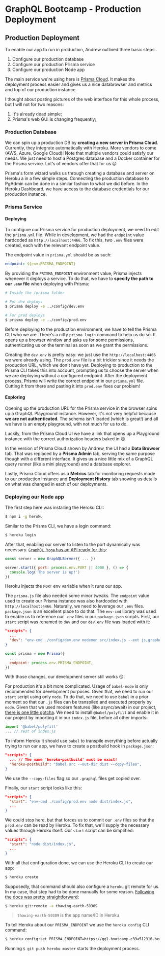 # GraphQL Bootcamp - Production Deployment


## Production Deployment

To enable our app to run in production, Andrew outlined three basic steps:

1. Configure our production database
1. Configure our production Prisma service
1. Configure our production Node app

The main service we're using here is [Prisma Cloud](https://www.prisma.io/cloud). It makes the deployment process easier and gives us a nice databrowser and metrics and top of our production instance.

I thought about posting pictures of the web interface for this whole process, but I will not for two reasons:

1. It's already dead simple;
1. Prisma's web GUI is changing frequently;

### Production Database

We can spin up a production DB by **creating a new server in Prisma Cloud**. Currently, they integrate automatically with Heroku. More vendors to come (AWS, Azure, Google Cloud)! Note that multiple vendors could satisfy our needs. We just need to host a Postgres database and a Docker container for the Prisma service. Lot's of vendors offer that for us 😉

Prisma's form wizard walks us through creating a database and server on Heroku a in a few simple steps. Connecting the production database to PgAdmin can be done in a similar fashion to what we did before. In the Heroku Dashboard, we have access to the database credentials for our production instance.

### Prisma Service

#### Deploying

To configure our Prisma service for production deployment, we need to edit the `prisma.yml` file. While in development, we had the `endpoint` value hardcoded as `http://localhost:4466`. To fix this, two `.env` files were created, each with the relevant endpoint value.

The endpoint value in `prisma.yml` should be as such:

```yml
endpoint: ${env:PRISMA_ENDPOINT}
```

By providing the `PRISMA_ENDPOINT` environment value, Prisma injects whenever it deploys a service. To do that, we have to **specify the path to our `.env` file** when deploying with Prisma:

```bash
# Inside the /prisma folder

# For dev deploys
$ prisma deploy -e ../config/dev.env

# For prod deploys
$ prisma deploy -e ../config/prod.env
```

Before deploying to the production environment, we have to tell the Prisma CLI who we are. There's a nifty `prisma login` command to help us do so. It opens up a browser window and asks us for some permissions, authenticating us on the terminal as soon as we grant the permissions.

Creating the `dev.env` is pretty easy: we just use the `http://localhost:4466` we were already using. The `prod.env` file is a bit trickier since it needs the production URL, which we don't have yet. Deploying to production to the Prisma CLI takes this into account, prompting us to choose the server when we are deploying without a configured endpoint. After the deployment process, Prisma will write the correct endpoint in our `prisma.yml` file. Cutting it from there and pasting it into `prod.env` fixes our problem!

#### Exploring

Opening up the production URL for the Prisma service in the browser spins up a GraphQL Playground instance. However, it's not very helpful because **we are not authenticated**. The schema isn't loaded (which is great!) and all we have is an empty playground, with not much for us to do.

Luckily, from the Prisma Cloud UI we have a link that opens up a Playground instance with the correct authorization headers baked in 😄

In the version of Prisma Cloud shown by Andrew, the UI had a **Data Browser** tab. That was replaced by a **Prisma Admin** tab, serving the same purpose though with a different interface. It gives us a nice little mix of a GraphQL query runner (like a mini playground) and a database explorer.

Lastly, Prisma Cloud offers us a **Metrics** tab for monitoring requests made to our production instance and **Deployment History** tab showing us details on what was changed in each of our deployments.

### Deploying our Node app

The first step here was installing the Heroku CLI:

```bash
$ npm i -g heroku
```

Similar to the Prisma CLI, we have a login command: 

```bash
$ heroku login
```

After that, enabling our server to listen to the port dynamically was necessary. [`GraphQL Yoga` has an API ready for this](https://github.com/prisma/graphql-yoga#startoptions-options-callback-options-options--void----null-promisevoid):

```javascript
const server = new GraphQLServer({ ... })

server.start({ port: process.env.PORT || 4000 }, () => {
  console.log('The server is up!')
})
```

Heroku injects the `PORT` env variable when it runs our app.

The `prisma.js` file also needed some minor tweaks. The `endpoint` value used to create our Prisma instance was also hardcoded with `http://localhost:4466`. Naturally, we need to leverage our `.env` files. `package.json` is an excellent place to do that. The `env-cmd` library was used to enable us to reference our `.env` files in our `package.json` scripts. First, our `start` script was renamed to `dev` and our `dev.env` file was loaded with it:

```json
"scripts": {
  ...
  "dev": "env-cmd ./config/dev.env nodemon src/index.js --ext js,graphql --exec babel-node"
}
```

```js
const prisma = new Prisma({
  ...
  endpoint: process.env.PRISMA_ENDPOINT,
})
```

With those changes, our development server still works 😏.

For production it's a bit more complicated. Usage of `babel-node` is only recommended for development purposes. Given that, we need to run our `start` script using only `node`. To do that, we need to use `babel` in a prior moment so that our `.js` files can be transpiled and executed properly by `node`. Given that we used modern features (like async/await) in our project, [there is one little gotcha](https://babeljs.io/docs/en/babel-polyfill). We need to install `@babel/polyfill` and enable it in our project by importing it in our `index.js` file, before all other imports:

```js
import '@babel/polyfill'
... // rest of index.js
```

To inform Heroku it should use `babel` to transpile everything before actually trying to run our app, we have to create a postbuild hook in `package.json`:

```json
"scripts": {
  ... // The name 'heroku-postbuild' must be exact!
  "heroku-postbuild": "babel src --out-dir dist --copy-files",
}
```

We use the `--copy-files` flag so our `.graphql` files get copied over.

Finally, our `start` script looks like this:

```json
"scripts": {
  "start": "env-cmd ./config/prod.env node dist/index.js",
  ...
}
```

We could stop here, but that forces us to commit our `.env` files so that the `prod.env` can be read by Heroku. To fix that, we'll supply the necessary values through Heroku itself. Our `start` script can be simplified:

```json
"scripts": {
  "start": "node dist/index.js",
  ...
}
```

With all that configuration done, we can use the Heroku CLI to create our app:

```bash
$ heroku create
```

Supposedly, that command should also configure a `heroku` git remote for us. In my case, that step had to be done manually for some reason. [Following the docs was pretty straightforward](https://devcenter.heroku.com/articles/git#creating-a-heroku-remote):

```bash
$ heroku git:remote -a thawing-earth-50309
```

> `thawing-earth-50309` is the app name/ID in Heroku

To tell Heroku about our `PRISMA_ENDPOINT` we use the `heroku config` CLI command:

```bash
$ heroku config:set PRISMA_ENDPOINT=https://gql-bootcamp-c33a512316.herokuapp.com/gql-bootcamp/prod --app=thawing-earth-50309
```

Running `$ git push heroku master` starts the deployment process.
